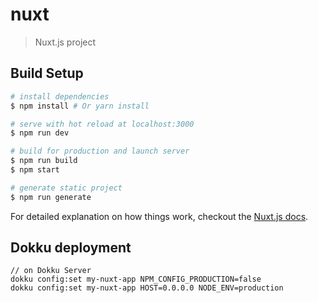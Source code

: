 # nuxt

> Nuxt.js project

## Build Setup

``` bash
# install dependencies
$ npm install # Or yarn install

# serve with hot reload at localhost:3000
$ npm run dev

# build for production and launch server
$ npm run build
$ npm start

# generate static project
$ npm run generate
```

For detailed explanation on how things work, checkout the [Nuxt.js docs](https://github.com/nuxt/nuxt.js).

## Dokku deployment

```
// on Dokku Server
dokku config:set my-nuxt-app NPM_CONFIG_PRODUCTION=false
dokku config:set my-nuxt-app HOST=0.0.0.0 NODE_ENV=production
```